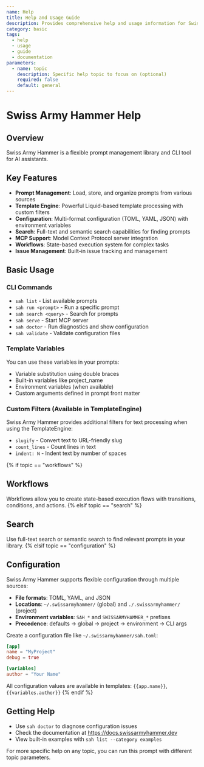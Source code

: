 ```yaml
---
name: Help
title: Help and Usage Guide
description: Provides comprehensive help and usage information for Swiss Army Hammer
category: basic
tags:
  - help
  - usage
  - guide
  - documentation
parameters:
  - name: topic
    description: Specific help topic to focus on (optional)
    required: false
    default: general
---
```


# Swiss Army Hammer Help

## Overview
Swiss Army Hammer is a flexible prompt management library and CLI tool for AI assistants.

## Key Features
- **Prompt Management**: Load, store, and organize prompts from various sources
- **Template Engine**: Powerful Liquid-based template processing with custom filters
- **Configuration**: Multi-format configuration (TOML, YAML, JSON) with environment variables
- **Search**: Full-text and semantic search capabilities for finding prompts
- **MCP Support**: Model Context Protocol server integration
- **Workflows**: State-based execution system for complex tasks
- **Issue Management**: Built-in issue tracking and management

## Basic Usage

### CLI Commands
- `sah list` - List available prompts
- `sah run <prompt>` - Run a specific prompt
- `sah search <query>` - Search for prompts
- `sah serve` - Start MCP server
- `sah doctor` - Run diagnostics and show configuration
- `sah validate` - Validate configuration files

### Template Variables
You can use these variables in your prompts:
- Variable substitution using double braces
- Built-in variables like project_name
- Environment variables (when available)
- Custom arguments defined in prompt front matter

### Custom Filters (Available in TemplateEngine)
Swiss Army Hammer provides additional filters for text processing when using the TemplateEngine:
- `slugify` - Convert text to URL-friendly slug
- `count_lines` - Count lines in text
- `indent: N` - Indent text by number of spaces

{% if topic == "workflows" %}
## Workflows
Workflows allow you to create state-based execution flows with transitions, conditions, and actions.
{% elsif topic == "search" %}
## Search
Use full-text search or semantic search to find relevant prompts in your library.
{% elsif topic == "configuration" %}
## Configuration
Swiss Army Hammer supports flexible configuration through multiple sources:
- **File formats**: TOML, YAML, and JSON
- **Locations**: `~/.swissarmyhammer/` (global) and `./.swissarmyhammer/` (project)  
- **Environment variables**: `SAH_*` and `SWISSARMYHAMMER_*` prefixes
- **Precedence**: defaults → global → project → environment → CLI args

Create a configuration file like `~/.swissarmyhammer/sah.toml`:
```toml
[app]
name = "MyProject"
debug = true

[variables]
author = "Your Name"
```

All configuration values are available in templates: `{{app.name}}`, `{{variables.author}}`
{% endif %}

## Getting Help
- Use `sah doctor` to diagnose configuration issues
- Check the documentation at https://docs.swissarmyhammer.dev
- View built-in examples with `sah list --category examples`

For more specific help on any topic, you can run this prompt with different topic parameters.